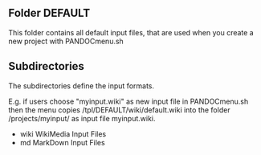 
Folder DEFAULT
--------------
This folder contains all default input files, that are
used when you create a new project with PANDOCmenu.sh

Subdirectories
--------------
The subdirectories define the input formats.

E.g. if users choose "myinput.wiki" as new input file
in PANDOCmenu.sh then the menu copies /tpl/DEFAULT/wiki/default.wiki
into the folder /projects/myinput/ as input file myinput.wiki.

* wiki WikiMedia Input Files
* md   MarkDown Input Files
